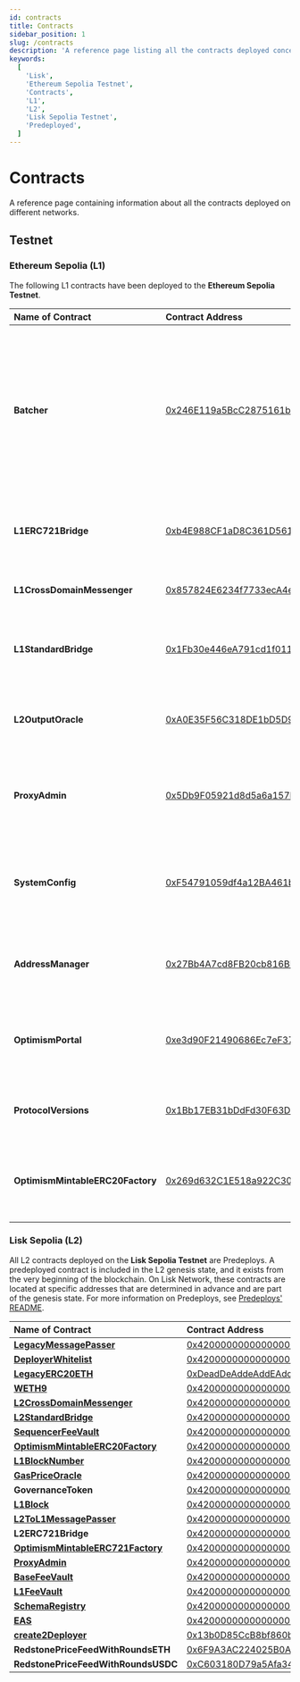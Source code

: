 ```yaml
---
id: contracts
title: Contracts
sidebar_position: 1
slug: /contracts
description: 'A reference page listing all the contracts deployed concerning Lisk.'
keywords:
  [
    'Lisk',
    'Ethereum Sepolia Testnet',
    'Contracts',
    'L1',
    'L2',
    'Lisk Sepolia Testnet',
    'Predeployed',
  ]
---
```


# Contracts
A reference page containing information about all the contracts deployed on different networks.

## Testnet

### Ethereum Sepolia (L1)

The following L1 contracts have been deployed to the **Ethereum Sepolia Testnet**.

| Name of Contract                  | Contract Address                           | Description |
| :--------------                   | :----------------------------------------  |:----------  |
| **Batcher**                | [0x246E119a5BcC2875161b23E4e602e25cEcE96E37](https://sepolia.etherscan.io/address/0x246E119a5BcC2875161b23E4e602e25cEcE96E37) | The Batcher is a service that publishes transactions from the Sequencer to the L1 blockchain. The Batcher runs continuously alongside the Sequencer and publishes transactions in batches (hence the name) on a regular basis.                                         |
| **L1ERC721Bridge**                | [0xb4E988CF1aD8C361D56118437502A8f11C7FaA01](https://sepolia.etherscan.io/address/0xb4E988CF1aD8C361D56118437502A8f11C7FaA01) | Handles the sending and receiving of messages between L1 and L2.                                         |
| **L1CrossDomainMessenger**        | [0x857824E6234f7733ecA4e9A76804fd1afa1A3A2C](https://sepolia.etherscan.io/address/0x857824E6234f7733ecA4e9A76804fd1afa1A3A2C) | Sends messages from L1 to L2 and relays messages from L2 onto L1.                                       |
| **L1StandardBridge**              | [0x1Fb30e446eA791cd1f011675E5F3f5311b70faF5](https://sepolia.etherscan.io/address/0x1Fb30e446eA791cd1f011675E5F3f5311b70faF5) | It is the main entry point to deposit ERC20 tokens from L1 to L2. This contract can store any token.     |
| **L2OutputOracle**                | [0xA0E35F56C318DE1bD5D9ca6A94Fe7e37C5663348](https://sepolia.etherscan.io/address/0xA0E35F56C318DE1bD5D9ca6A94Fe7e37C5663348) | Contains a list of proposed state roots which Proposers assert to be a result of block execution.        |
| **ProxyAdmin**                    | [0x5Db9F05921d8d5a6a157F6f49c411cc0e46c6330](https://sepolia.etherscan.io/address/0x5Db9F05921d8d5a6a157F6f49c411cc0e46c6330) | Owner of AddressManager. Admin of LiskPortal, SystemConfig, L2OutputOracle, L1StandardBridge.             |
| **SystemConfig**                   | [0xF54791059df4a12BA461b881B4080Ae81a1d0AC0](https://sepolia.etherscan.io/address/0xF54791059df4a12BA461b881B4080Ae81a1d0AC0) | It contains configuration parameters such as the Sequencer address, the L2 gas limit, and the unsafe block signer address. |
| **AddressManager**                | [0x27Bb4A7cd8FB20cb816BF4Aac668BF841bb3D5d3](https://sepolia.etherscan.io/address/0x27Bb4A7cd8FB20cb816BF4Aac668BF841bb3D5d3) | The Address Manager is a built-in actor that manages Ethereum's address space. |
| **OptimismPortal**                | [0xe3d90F21490686Ec7eF37BE788E02dfC12787264](https://sepolia.etherscan.io/address/0xe3d90F21490686Ec7eF37BE788E02dfC12787264) | It is the main entry point to deposit funds from L1 to L2. It also allows proving and finalizing withdrawals. |
| **ProtocolVersions**              | [0x1Bb17EB31bDdFd30F63D4FAe6c8Eb85D9e9b1f48](https://sepolia.etherscan.io/address/0x1Bb17EB31bDdFd30F63D4FAe6c8Eb85D9e9b1f48) | It is used to manage superchain protocol version information. |
| **OptimismMintableERC20Factory**  | [0x269d632C1E518a922C30C749cFD3f82Eb5C779B0](https://sepolia.etherscan.io/address/0x269d632C1E518a922C30C749cFD3f82Eb5C779B0) | It is responsible for creating ERC20 contracts on L2 that can be used for depositing native L1 tokens into. |


### Lisk Sepolia (L2)

All L2 contracts deployed on the **Lisk Sepolia Testnet** are Predeploys.
A predeployed contract is included in the L2 genesis state, and it exists from the very beginning of the blockchain.
On Lisk Network, these contracts are located at specific addresses that are determined in advance and are part of the genesis state.
For more information on Predeploys, see [Predeploys' README](https://github.com/ethereum-optimism/specs/blob/main/specs/protocol/predeploys.md).

| Name of Contract                  | Contract Address                           | 
| :--------------                   | :----------------------------------------  |
| [**LegacyMessagePasser**](https://github.com/ethereum-optimism/specs/blob/main/specs/protocol/predeploys.md#legacymessagepasser)  | [0x4200000000000000000000000000000000000000](https://sepolia-blockscout.lisk.com/address/0x4200000000000000000000000000000000000000) |
| [**DeployerWhitelist**](https://github.com/ethereum-optimism/specs/blob/main/specs/protocol/predeploys.md#deployerwhitelist)       | [0x4200000000000000000000000000000000000002](https://sepolia-blockscout.lisk.com/address/0x4200000000000000000000000000000000000002) |
| [**LegacyERC20ETH**](https://github.com/ethereum-optimism/specs/blob/main/specs/protocol/predeploys.md#legacyerc20eth)                | [0xDeadDeAddeAddEAddeadDEaDDEAdDeaDDeAD0000](https://sepolia-blockscout.lisk.com/address/0xDeadDeAddeAddEAddeadDEaDDEAdDeaDDeAD0000) |
| [**WETH9**](https://github.com/ethereum-optimism/specs/blob/main/specs/protocol/predeploys.md#weth9)        | [0x4200000000000000000000000000000000000006](https://sepolia-blockscout.lisk.com/address/0x4200000000000000000000000000000000000006) |
| [**L2CrossDomainMessenger**](https://github.com/ethereum-optimism/specs/blob/main/specs/protocol/predeploys.md#l2crossdomainmessenger)  | [0x4200000000000000000000000000000000000007](https://sepolia-blockscout.lisk.com/address/0x4200000000000000000000000000000000000007) |
| [**L2StandardBridge**](https://github.com/ethereum-optimism/specs/blob/main/specs/protocol/predeploys.md#l2standardbridge)        | [0x4200000000000000000000000000000000000010](https://sepolia-blockscout.lisk.com/address/0x4200000000000000000000000000000000000010) |
| [**SequencerFeeVault**](https://github.com/ethereum-optimism/specs/blob/main/specs/protocol/predeploys.md#sequencerfeevault) | [0x4200000000000000000000000000000000000011](https://sepolia-blockscout.lisk.com/address/0x4200000000000000000000000000000000000011) |
| [**OptimismMintableERC20Factory**](https://github.com/ethereum-optimism/specs/blob/main/specs/protocol/predeploys.md#optimismmintableerc20factory)        | [0x4200000000000000000000000000000000000012](https://sepolia-blockscout.lisk.com/address/0x4200000000000000000000000000000000000012) |
| [**L1BlockNumber**](https://github.com/ethereum-optimism/specs/blob/main/specs/protocol/predeploys.md#l1blocknumber)                | [0x4200000000000000000000000000000000000013](https://sepolia-blockscout.lisk.com/address/0x4200000000000000000000000000000000000013) |
| [**GasPriceOracle**](https://github.com/ethereum-optimism/specs/blob/main/specs/protocol/predeploys.md#gaspriceoracle)        | [0x420000000000000000000000000000000000000F](https://sepolia-blockscout.lisk.com/address/0x420000000000000000000000000000000000000F) |
| **GovernanceToken**                | [0x4200000000000000000000000000000000000042](https://sepolia-blockscout.lisk.com/address/0x4200000000000000000000000000000000000042) |
| [**L1Block**](https://github.com/ethereum-optimism/specs/blob/main/specs/protocol/predeploys.md#l1block)        | [0x4200000000000000000000000000000000000015](https://sepolia-blockscout.lisk.com/address/0x4200000000000000000000000000000000000015) |                                        |
| [**L2ToL1MessagePasser**](https://github.com/ethereum-optimism/specs/blob/main/specs/protocol/predeploys.md#l2tol1messagepasser)                | [0x4200000000000000000000000000000000000016](https://sepolia-blockscout.lisk.com/address/0x4200000000000000000000000000000000000016) |
| **L2ERC721Bridge**        | [0x4200000000000000000000000000000000000014](https://sepolia-blockscout.lisk.com/address/0x4200000000000000000000000000000000000014) |
| [**OptimismMintableERC721Factory**](https://github.com/ethereum-optimism/specs/blob/main/specs/protocol/predeploys.md#optimismmintableerc721factory)                | [0x4200000000000000000000000000000000000017](https://sepolia-blockscout.lisk.com/address/0x4200000000000000000000000000000000000017) |
| [**ProxyAdmin**](https://github.com/ethereum-optimism/specs/blob/main/specs/protocol/predeploys.md#proxyadmin)        | [0x4200000000000000000000000000000000000018](https://sepolia-blockscout.lisk.com/address/0x4200000000000000000000000000000000000018) |
| [**BaseFeeVault**](https://github.com/ethereum-optimism/specs/blob/main/specs/protocol/predeploys.md#basefeevault)                | [0x4200000000000000000000000000000000000019](https://sepolia-blockscout.lisk.com/address/0x4200000000000000000000000000000000000019) |
| [**L1FeeVault**](https://github.com/ethereum-optimism/specs/blob/main/specs/protocol/predeploys.md#l1feevault)        | [0x420000000000000000000000000000000000001a](https://sepolia-blockscout.lisk.com/address/0x420000000000000000000000000000000000001A) |
| [**SchemaRegistry**](https://github.com/ethereum-optimism/specs/blob/main/specs/protocol/predeploys.md#schemaregistry)                | [0x4200000000000000000000000000000000000020](https://sepolia-blockscout.lisk.com/address/0x4200000000000000000000000000000000000020) |
| [**EAS**](https://github.com/ethereum-optimism/specs/blob/main/specs/protocol/predeploys.md#eas)        | [0x4200000000000000000000000000000000000021](https://sepolia-blockscout.lisk.com/address/0x4200000000000000000000000000000000000021) |
| [**create2Deployer**](https://github.com/ethereum-optimism/specs/blob/main/specs/protocol/predeploys.md#create2deployer)                | [0x13b0D85CcB8bf860b6b79AF3029fCA081AE9beF2](https://sepolia-blockscout.lisk.com/address/0x13b0D85CcB8bf860b6b79AF3029fCA081AE9beF2) |
| **RedstonePriceFeedWithRoundsETH** | [0x6F9A3AC224025B0A9E7b7F47dcb1DF7872e2fA75](https://sepolia-blockscout.lisk.com/address/0x6F9A3AC224025B0A9E7b7F47dcb1DF7872e2fA75) |
| **RedstonePriceFeedWithRoundsUSDC** | [0xC603180D79a5Afa341A59134d126fC72Bcd19283](https://sepolia-blockscout.lisk.com/address/0xC603180D79a5Afa341A59134d126fC72Bcd19283) |






